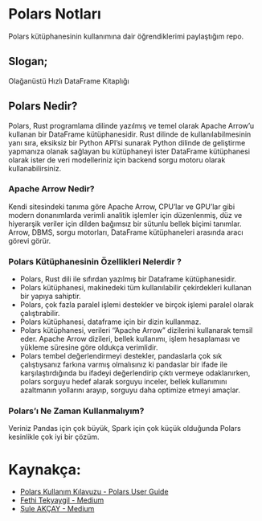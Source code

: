 # Polars Notları
Polars kütüphanesinin kullanımına dair öğrendiklerimi paylaştığım repo.

## Slogan;
Olağanüstü Hızlı DataFrame Kitaplığı

## Polars Nedir?
Polars, Rust programlama dilinde yazılmış ve temel olarak Apache Arrow’u kullanan bir DataFrame kütüphanesidir. Rust dilinde de kullanılabilmesinin yanı sıra, eksiksiz bir Python API’si sunarak Python dilinde de geliştirme yapmanıza olanak sağlayan bu kütüphaneyi ister DataFrame kütüphanesi olarak ister de veri modelleriniz için backend sorgu motoru olarak kullanabilirsiniz. 

### Apache Arrow Nedir?
Kendi sitesindeki tanıma göre Apache Arrow, CPU’lar ve GPU’lar gibi modern donanımlarda verimli analitik işlemler için düzenlenmiş, düz ve hiyerarşik veriler için dilden bağımsız bir sütunlu bellek biçimi tanımlar. Arrow, DBMS, sorgu motorları, DataFrame kütüphaneleri arasında aracı görevi görür.

### Polars Kütüphanesinin Özellikleri Nelerdir ?
*    Polars, Rust dili ile sıfırdan yazılmış bir Dataframe kütüphanesidir.
*    Polars kütüphanesi, makinedeki tüm kullanılabilir çekirdekleri kullanan bir yapıya sahiptir.
*    Polars, çok fazla paralel işlemi destekler ve birçok işlemi paralel olarak çalıştırabilir.
*    Polars kütüphanesi, dataframe için bir dizin kullanmaz.
*    Polars kütüphanesi, verileri ‘’Apache Arrow” dizilerini kullanarak temsil eder. Apache Arrow dizileri, bellek kullanımı, işlem hesaplaması ve yükleme süresine göre oldukça verimlidir.
*    Polars tembel değerlendirmeyi destekler, pandaslarla çok sık çalıştıysanız farkına varmış olmalısınız ki pandaslar bir ifade ile karşılaştırdığında bu ifadeyi değerlendirip çıktı vermeye odaklanırken, polars sorguyu hedef alarak sorguyu inceler, bellek kullanımını azaltmanın yollarını arayıp, sorguyu daha optimize etmeyi amaçlar.
    
### Polars’ı Ne Zaman Kullanmalıyım?
Veriniz Pandas için çok büyük, Spark için çok küçük olduğunda Polars kesinlikle çok iyi bir çözüm.


# Kaynakça:
* [Polars Kullanım Kılavuzu - Polars User Guide ](https://www.pola.rs/)
* [Fethi Tekyaygil - Medium](https://fethitekyaygil.medium.com/verimizi-hangisine-emanet-etmeliyiz-pandaya-m%C4%B1-kutup-ay%C4%B1s%C4%B1na-m%C4%B1-2260df3fc179)
* [Şule AKÇAY - Medium](https://suleakcaycs.medium.com/python-d%C3%BCnyas%C4%B1nda-yeni-bir-%C3%A7a%C4%9F-o-bi-polars-%EF%B8%8F-8f569bb9f81a)
 
